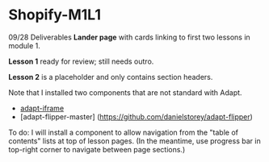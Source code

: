 # Shopify-M1L1

09/28 Deliverables
**Lander page** with cards linking to first two lessons in module 1.

**Lesson 1** ready for review; still needs outro.

**Lesson 2** is a placeholder and only contains section headers.

Note that I installed two components that are not standard with Adapt.
* [adapt-iframe](https://github.com/cgkineo/adapt-iframe)
* [adapt-flipper-master] (https://github.com/danielstorey/adapt-flipper)

To do: I will install a component to allow navigation from the "table of contents" lists at top of lesson pages. 
(In the meantime, use progress bar in top-right corner to navigate between page sections.)
